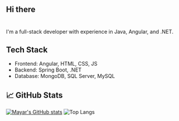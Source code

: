 ## Hi there 
# 
I'm a full-stack developer with experience in Java, Angular, and .NET.

## Tech Stack
- Frontend: Angular, HTML, CSS, JS
- Backend: Spring Boot, .NET
- Database: MongoDB, SQL Server, MySQL

## 📈 GitHub Stats
[![Mayar's GitHub stats](https://github-readme-stats.vercel.app/api?username=mayarbriki&show_icons=true&theme=radical)](https://github-readme-stats.vercel.app/api?username=mayarbriki&count_private=true&show_icons=true&cache_seconds=1800
)
![Top Langs](https://github-readme-stats.vercel.app/api/top-langs/?username=mayarbriki&layout=compact&theme=radical)

<!--
**mayarbriki/mayarbriki** is a ✨ _special_ ✨ repository because its `README.md` (this file) appears on your GitHub profile.

Here are some ideas to get you started:

- 🔭 I’m currently working on ...
- 🌱 I’m currently learning ...
- 👯 I’m looking to collaborate on ...
- 🤔 I’m looking for help with ...
- 💬 Ask me about ...
- 📫 How to reach me: ...
- 😄 Pronouns: ...
- ⚡ Fun fact: ...
-->
